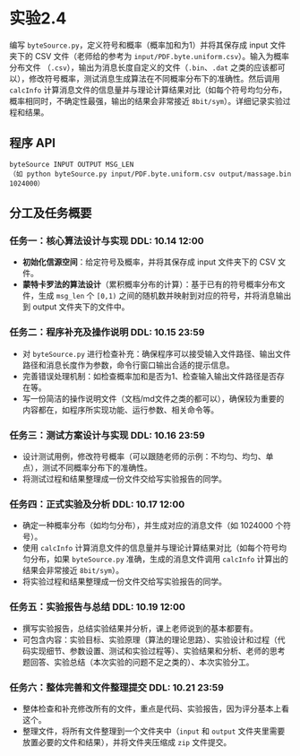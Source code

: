 # 实验2.4
编写 `byteSource.py`，定义符号和概率（概率加和为1）并将其保存成 input 文件夹下的 CSV 文件（老师给的参考为 `input/PDF.byte.uniform.csv`）。输入为概率分布文件 （`.csv`），输出为消息长度自定义的文件（`.bin`、`.dat` 之类的应该都可以），修改符号概率，测试消息生成算法在不同概率分布下的准确性。然后调用 `calcInfo` 计算消息文件的信息量并与理论计算结果对比（如每个符号均匀分布，概率相同时，不确定性最强，输出的结果会非常接近 `8bit/sym`）。详细记录实验过程和结果。

## 程序 API
```plaintext
byteSource INPUT OUTPUT MSG_LEN
（如 python byteSource.py input/PDF.byte.uniform.csv output/massage.bin 1024000）
```

## 分工及任务概要
### 任务一：核心算法设计与实现  **DDL: 10.14 12:00**
- **初始化信源空间**：给定符号及概率，并将其保存成 input 文件夹下的 CSV 文件。
- **蒙特卡罗法的算法设计**（累积概率分布的计算）：基于已有的符号概率分布文件，生成 `msg_len` 个 `[0,1)` 之间的随机数并映射到对应的符号，并将消息输出到 output 文件夹下的文件中。
### 任务二：程序补充及操作说明  **DDL: 10.15 23:59**
- 对 `byteSource.py` 进行检查补充：确保程序可以接受输入文件路径、输出文件路径和消息长度作为参数，命令行窗口输出合适的提示信息。
- 完善错误处理机制：如检查概率加和是否为1、检查输入输出文件路径是否存在等。
- 写一份简洁的操作说明文件（文档/md文件之类的都可以），确保较为重要的内容都在，如程序所实现功能、运行参数、相关命令等。
### 任务三：测试方案设计与实现  **DDL: 10.16 23:59**
- 设计测试用例，修改符号概率（可以跟随老师的示例：不均匀、均匀、单点），测试不同概率分布下的准确性。
- 将测试过程和结果整理成一份文件交给写实验报告的同学。
### 任务四：正式实验及分析 **DDL: 10.17 12:00**
- 确定一种概率分布（如均匀分布），并生成对应的消息文件（如 1024000 个符号）。
- 使用 `calcInfo` 计算消息文件的信息量并与理论计算结果对比（如每个符号均匀分布，如果 `byteSource.py` 准确，生成的消息文件调用 `calcInfo` 计算出的结果会非常接近 `8bit/sym`）。
- 将实验过程和结果整理成一份文件交给写实验报告的同学。
### 任务五：实验报告与总结  **DDL: 10.19 12:00**
- 撰写实验报告，总结实验结果并分析，课上老师说到的基本都要有。
- 可包含内容：实验目标、实验原理（算法的理论思路）、实验设计和过程（代码实现细节、参数设置、测试和实验过程等）、实验结果和分析、老师的思考题回答、实验总结（本次实验的问题不足之类的）、本次实验分工。
### 任务六：整体完善和文件整理提交 **DDL: 10.21 23:59**
- 整体检查和补充修改所有的文件，重点是代码、实验报告，因为评分基本上看这个。
- 整理文件，将所有文件整理到一个文件夹中（`input` 和 `output` 文件夹里需要放置必要的文件和结果），并将文件夹压缩成 `zip` 文件提交。